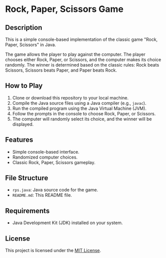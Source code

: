 # Rock, Paper, Scissors Game

## Description
This is a simple console-based implementation of the classic game "Rock, Paper, Scissors" in Java.

The game allows the player to play against the computer. The player chooses either Rock, Paper, or Scissors, and the computer makes its choice randomly. The winner is determined based on the classic rules: Rock beats Scissors, Scissors beats Paper, and Paper beats Rock.

## How to Play
1. Clone or download this repository to your local machine.
2. Compile the Java source files using a Java compiler (e.g., `javac`).
3. Run the compiled program using the Java Virtual Machine (JVM).
4. Follow the prompts in the console to choose Rock, Paper, or Scissors.
5. The computer will randomly select its choice, and the winner will be displayed.

## Features
- Simple console-based interface.
- Randomized computer choices.
- Classic Rock, Paper, Scissors gameplay.

## File Structure
- `rps.java`: Java source code for the game.
- `README.md`: This README file.

## Requirements
- Java Development Kit (JDK) installed on your system.

## License
This project is licensed under the [MIT License](LICENSE).
